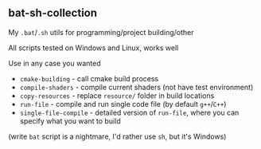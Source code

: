 ## bat-sh-collection
My `.bat`/`.sh` utils for programming/project building/other

All scripts tested on Windows and Linux, works well

Use in any case you wanted

- `cmake-building` - call cmake build process
- `compile-shaders` - compile current shaders (not have test environment)
- `copy-resources` - replace `resource/` folder in build locations
- `run-file` - compile and run single code file (by default `g++`/`C++`)
- `single-file-compile` - detailed version of `run-file`, where you can specify what you want to build

(write `bat` script is a nightmare, I'd rather use `sh`, but it's Windows)

